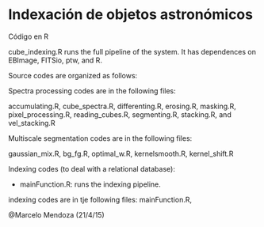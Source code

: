 Indexación de objetos astronómicos
==============

Código en R

cube_indexing.R runs the full pipeline of the system. 
It has dependences on EBImage, FITSio, ptw, and R. 

Source codes are organized as follows:

Spectra processing codes are in the following files:

accumulating.R, cube_spectra.R, differenting.R, erosing.R, masking.R, pixel_processing.R, reading_cubes.R, segmenting.R, stacking.R, and vel_stacking.R

Multiscale segmentation codes are in the following files:

gaussian_mix.R, bg_fg.R, optimal_w.R, kernelsmooth.R, kernel_shift.R

Indexing codes (to deal with a relational database):

- mainFunction.R: runs the indexing pipeline.

indexing codes are in tje following files:
 mainFunction.R, 

@Marcelo Mendoza (21/4/15)

